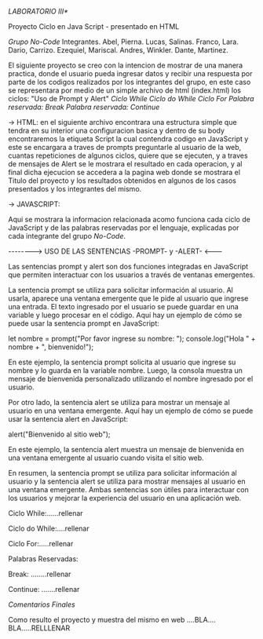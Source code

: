 _LABORATORIO III*_

Proyecto Ciclo en Java Script - presentado en HTML

*Grupo No-Code* 
Integrantes.
Abel, Pierna.
Lucas, Salinas.
Franco, Lara.
Dario, Carrizo.
Ezequiel, Mariscal.
Andres, Winkler.
Dante, Martinez.


El siguiente proyecto se creo con la intencion de mostrar de una manera practica, donde
el usuario pueda ingresar datos y recibir una respuesta por parte de los codigos realizados 
por los integrantes del grupo, en este caso se representara por medio de un simple archivo 
de html (index.html) los ciclos:
"Uso de Prompt y Alert"
*Ciclo While*
*Ciclo do While*
*Ciclo For*
*Palabra reservada: Break*
*Palabra reservada: Continue*


-> HTML: en el siguiente archivo encontrara una estructura simple que tendra en su interior
una configuracion basica y dentro de su body encontraremos la etiqueta Script la cual 
contendra codigo en JavaScript y este se encargara a traves de prompts preguntarle al 
usuario de la web, cuantas repeticiones de algunos ciclos, quiere que se ejecuten, y a
traves de mensajes de Alert se le mostrara el resultado en cada operacion, y al final 
dicha ejecucion se accedera a la pagina web donde se mostrara el Titulo del proyecto y 
los resultados obtenidos en algunos de los casos presentados y los integrantes del mismo.

-> JAVASCRIPT:

Aqui se mostrara la informacion relacionada acomo funciona cada ciclo de JavaScript y
de las palabras reservadas por el lenguaje, explicadas por cada integrante del 
grupo *No-Code*.


-------->  USO DE LAS SENTENCIAS -PROMPT- y -ALERT- <---

Las sentencias prompt y alert son dos funciones integradas en JavaScript que permiten interactuar con los usuarios a través de ventanas emergentes.

La sentencia prompt se utiliza para solicitar información al usuario. Al usarla, aparece una ventana emergente que le pide al usuario que ingrese una entrada. El texto ingresado por el usuario se puede guardar en una variable y luego procesar en el código. Aquí hay un ejemplo de cómo se puede usar la sentencia prompt en JavaScript:

let nombre = prompt("Por favor ingrese su nombre: ");
console.log("Hola " + nombre + ", bienvenido!");

En este ejemplo, la sentencia prompt solicita al usuario que ingrese su nombre y lo guarda en la variable nombre. Luego, la consola muestra un mensaje de bienvenida personalizado utilizando el nombre ingresado por el usuario.

Por otro lado, la sentencia alert se utiliza para mostrar un mensaje al usuario en una ventana emergente. Aquí hay un ejemplo de cómo se puede usar la sentencia alert en JavaScript:

alert("Bienvenido al sitio web");

En este ejemplo, la sentencia alert muestra un mensaje de bienvenida en una ventana emergente al usuario cuando visita el sitio web.

En resumen, la sentencia prompt se utiliza para solicitar información al usuario y la sentencia alert se utiliza para mostrar mensajes al usuario en una ventana emergente. Ambas sentencias son útiles para interactuar con los usuarios y mejorar la experiencia del usuario en una aplicación web.



Ciclo While:......rellenar

Ciclo do While:....rellenar

Ciclo For:.....rellenar

Palabras Reservadas: 

Break: ........rellenar

Continue: .......rellenar

*Comentarios Finales*

Como resulto el proyecto y muestra del mismo en web ....BLA.... BLA.....RELLLENAR


